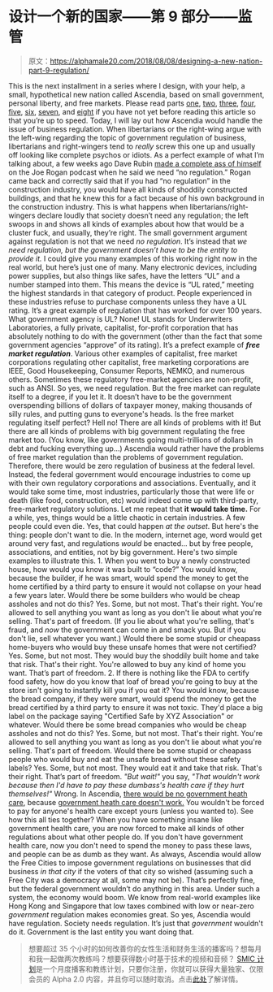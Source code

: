 # 设计一个新的国家——第 9 部分——监管

> 原文：<https://alphamale20.com/2018/08/08/designing-a-new-nation-part-9-regulation/>

This is the next installment in a series where I design, with your help, a small, hypothetical new nation called Ascendia, based on small government, personal liberty, and free markets. Please read parts [one](https://calebjonesblog.com/designing-new-nation-part-1/), [two](https://calebjonesblog.com/designing-new-nation-part-2-government/), [three](https://calebjonesblog.com/designing-a-new-nation-part-3-taxes/), [four](https://calebjonesblog.com/designing-new-nation-part-4-foreign-policy/), [five](https://calebjonesblog.com/designing-a-new-nation-part-5-the-military/), [six](https://calebjonesblog.com/designing-a-new-nation-part-6-monetary-policy/), [seven](https://calebjonesblog.com/designing-a-new-nation-part-6-legal-system/), and [eight](https://calebjonesblog.com/designing-a-new-nation-part-8-welfare-and-health-care/) if you have not yet before reading this article so that you’re up to speed. Today, I will lay out how Ascendia would handle the issue of business regulation.
When libertarians or the right-wing argue with the left-wing regarding the topic of government regulation of business, libertarians and right-wingers tend to *really* screw this one up and usually off looking like complete psychos or idiots. As a perfect example of what I’m talking about, a few weeks ago Dave Rubin [made a complete ass of himself](https://www.youtube.com/watch?v=MUMsgKfi91k) on the Joe Rogan podcast when he said we need “no regulation.” Rogan came back and correctly said that if you had “no regulation” in the construction industry, you would have all kinds of shoddily constructed buildings, and that he knew this for a fact because of his own background in the construction industry.
This is what happens when libertarians/right-wingers declare loudly that society doesn’t need any regulation; the left swoops in and shows all kinds of examples about how that would be a cluster fuck, and usually, they’re right.
The small government argument against regulation is not that we need *no regulation*. It’s instead that *we need regulation, but the government doesn’t have to be the entity to provide it.*
I could give you many examples of this working right now in the real world, but here’s just one of many. Many electronic devices, including power supplies, but also things like safes, have the letters “UL” and a number stamped into them. This means the device is “UL rated,” meeting the highest standards in that category of product. People experienced in these industries refuse to purchase components unless they have a UL rating. It’s a great example of regulation that has worked for over 100 years.
What government agency is UL? None! UL stands for Underwriters Laboratories, a fully private, capitalist, for-profit corporation that has absolutely nothing to do with the government (other than the fact that some government agencies “approve” of its rating).
It’s a prefect example of ***free market regulation***.
Various other examples of capitalist, free market corporations regulating other capitalist, free marketing corporations are IEEE, Good Housekeeping, Consumer Reports, NEMKO, and numerous others. Sometimes these regulatory free-market agencies are non-profit, such as ANSI.
So yes, we need regulation. But the free market can regulate itself to a degree, if you let it. It doesn’t have to be the government overspending billions of dollars of taxpayer money, making thousands of silly rules, and putting guns to everyone's heads.
Is the free market regulating itself perfect? Hell no! There are all kinds of problems with it! But there are all kinds of problems with big government regulating the free market too. (You know, like governments going multi-trillions of dollars in debt and fucking everything up…)
Ascendia would rather have the problems of free market regulation than the problems of government regulation. Therefore, there would be zero regulation of business at the federal level. Instead, the federal government would encourage industries to come up with their own regulatory corporations and associations. Eventually, and it would take some time, most industries, particularly those that were life or death (like food, construction, etc) would indeed come up with third-party, free-market regulatory solutions.
Let me repeat that **it would take time.** For a while, yes, things would be a little chaotic in certain industries. A few people could even die. Yes, that could happen *at the outset*. But here's the thing: people don't want to die. In the modern, internet age, word would get around very fast, and regulations *would* be enacted... but by free people, associations, and entities, not by big government.
Here's two simple examples to illustrate this.
1\. When you went to buy a newly constructed house, how would you know it was built to “code?” You would know, because the builder, if he was smart, would spend the money to get the home certified by a third party to ensure it would not collapse on your head a few years later.
Would there be some builders who would be cheap assholes and not do this? Yes. Some, but not most. That's their right. You're allowed to sell anything you want as long as you don't lie about what you're selling. That's part of freedom. (If you lie about what you're selling, that's fraud, and *now* the government can come in and smack you. But if you don't lie, sell whatever you want.)
Would there be some stupid or cheapass home-buyers who would buy these unsafe homes that were not certified? Yes. Some, but not most. They would buy the shoddily built home and take that risk. That's their right. You're allowed to buy any kind of home you want. That’s part of freedom.
2\. If there is nothing like the FDA to certify food safety, how do you know that loaf of bread you're going to buy at the store isn't going to instantly kill you if you eat it? You would know, because the bread company, if they were smart, would spend the money to get the bread certified by a third party to ensure it was not toxic. They'd place a big label on the package saying "Certified Safe by XYZ Association" or whatever.
Would there be some bread companies who would be cheap assholes and not do this? Yes. Some, but not most. That's their right. You're allowed to sell anything you want as long as you don't lie about what you're selling. That's part of freedom.
Would there be some stupid or cheapass people who would buy and eat the unsafe bread without these safety labels? Yes. Some, but not most. They would eat it and take that risk. That's their right. That’s part of freedom.
*"But wait!"* you say, *"That wouldn't work because then I'd have to pay these dumbass's health care if they hurt themselves!"* Wrong. In Ascendia, [there would be no government heath care](https://calebjonesblog.com/designing-a-new-nation-part-8-welfare-and-health-care/), because [government heath care doesn't work.](https://calebjonesblog.com/healthcare/) You wouldn't be forced to pay for anyone's health care except yours (unless you wanted to).
See how this all ties together? When you have something insane like government health care, you are now forced to make all kinds of other regulations about what other people do. If you don't have government health care, now you don't need to spend the money to pass these laws, and people can be as dumb as they want.
As always, Ascendia would allow the Free Cities to impose government regulations on businesses that did business *in that city* if the voters of that city so wished (assuming such a Free City was a democracy at all, some may not be). That’s perfectly fine, but the federal government wouldn’t do anything in this area.
Under such a system, the economy would boom. We know from real-world examples like Hong Kong and Singapore that low taxes combined with low or near-zero *government* regulation makes economies great.
So yes, Ascendia would have regulation. Society needs regulation. It’s just that *government* wouldn't do it. Government is the last entity you want doing that.

> 想要超过 35 个小时的如何改善你的女性生活和财务生活的播客吗？想每月和我一起做两次教练吗？想要获得数小时基于技术的视频和音频？ [SMIC 计划](https://alphamale20.kartra.com/page/vIL17)是一个月度播客和教练计划，只要你注册，你就可以获得大量独家、仅限会员的 Alpha 2.0 内容，并且你可以随时取消。点击[此处](https://alphamale20.kartra.com/page/vIL17)了解详情。